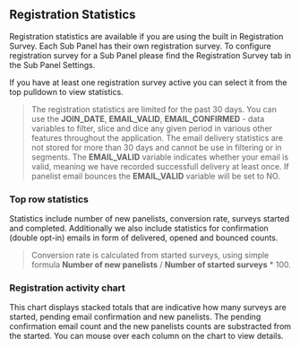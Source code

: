 ## Registration Statistics

Registration statistics are available if you are using the built in Registration Survey. Each Sub Panel has their own registration survey. To configure registration survey for a Sub Panel please find the Registration Survey tab in the Sub Panel Settings.

If you have at least one registration survey active you can select it from the top pulldown to view statistics.

> The registration statistics are limited for the past 30 days. You can use the **JOIN_DATE**, **EMAIL_VALID**, **EMAIL_CONFIRMED** - data variables to filter, slice and dice any given period in various other features throughout the application. The email delivery statistics are not stored for more than 30 days and cannot be use in filtering or in segments. The **EMAIL_VALID** variable indicates whether your email is valid, meaning we have recorded successfull delivery at least once. If panelist email bounces the **EMAIL_VALID** variable will be set to NO.

### Top row statistics
Statistics include number of new panelists, conversion rate, surveys started and completed. Additionally we also include statistics for confirmation (double opt-in) emails in form of delivered, opened and bounced counts. 

> Conversion rate is calculated from started surveys, using simple formula **Number of new panelists** / **Number of started surveys** * 100.

### Registration activity chart
This chart displays stacked totals that are indicative how many surveys are started, pending email confirmation and new panelists. The pending confirmation email count and the new panelists counts are substracted from the started. You can mouse over each column on the chart to view details.

